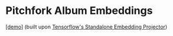 # Pitchfork Album Embeddings

[\[demo\]](http://fangyuliu.me/apps/pitchfork_albedding/index.html) (built upon [Tensorflow's Standalone Embedding Projector](https://github.com/tensorflow/embedding-projector-standalone))

